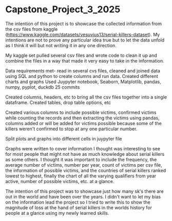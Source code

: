 # Capstone_Project_3_2025

The intention of this project is to showcase the collected information from the csv files from kaggle (https://www.kaggle.com/datasets/vesuvius13/serial-killers-dataset). My intentions are not to prove any particular idea true but to let the data unfold as I think it will but not writing it in any one direction. 

My kaggle set pulled several csv files and wrote code to clean it up and combine the files in a way that made it very easy to take in the information. 


Data requirements met-  read in several cvs files, cleaned and joined data using SQL and python to create columns and run data.
                        Created different charts and graphs 
                        Used Juypyter notebook, Seaborn, Matplotlib, pandas, numpy, pyplot, duckdb
                        25 commits


Created columns, headers, etc to bring all the csv files together into a single dataframe. Created tables, drop table options, etc 

Created various columns to include possible victims, confirmed victims while counting the records and then extracting the victims using pandas, columns added or will be added for victims possible because some of the killers weren't confirmed to stop at any one particular number. 


Split plots and graphs into different cells in juypyter file 

Graphs were written to cover information I thought was interesting to see for most people that might not have as much knowledge about serial killers as some others. 
I thought it was important to include the frequency, the average number of victims, number per year, count of victims per csv file, the information of possible victims, and the countries of serial killers ranked lowest to highest, finally the chart of all the varying qualifiers from year active, number of possible victims, etc. at a glance.  

The intention of this project was to showcase just how many sk's there are out in the world and have been over the years. I didn't want to let my bias on the information lead the project so I tried to write this to show the magnitude of loss at the hand of serial killers in the worlds history for people at a glance using my newly learned skills. 
